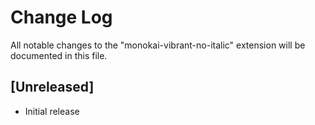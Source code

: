 # Change Log
All notable changes to the "monokai-vibrant-no-italic" extension will be documented in this file.

## [Unreleased]
- Initial release
